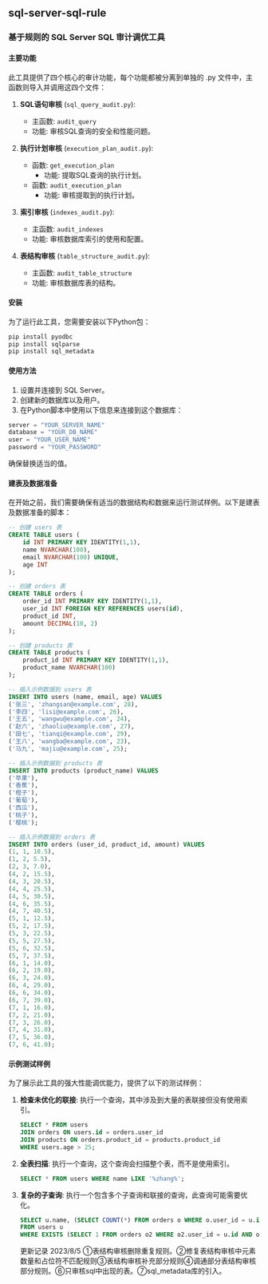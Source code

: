 ## sql-server-sql-rule

### 基于规则的 SQL Server SQL 审计调优工具

#### 主要功能

此工具提供了四个核心的审计功能，每个功能都被分离到单独的 .py 文件中，主函数则导入并调用这四个文件：

1. **SQL语句审核** (`sql_query_audit.py`):
   - 主函数: `audit_query`
   - 功能: 审核SQL查询的安全和性能问题。

2. **执行计划审核** (`execution_plan_audit.py`):
   - 函数: `get_execution_plan`
     - 功能: 提取SQL查询的执行计划。
   - 函数: `audit_execution_plan`
     - 功能: 审核提取到的执行计划。

3. **索引审核** (`indexes_audit.py`):
   - 主函数: `audit_indexes`
   - 功能: 审核数据库索引的使用和配置。

4. **表结构审核** (`table_structure_audit.py`):
   - 主函数: `audit_table_structure`
   - 功能: 审核数据库表的结构。

#### 安装

为了运行此工具，您需要安装以下Python包：

```bash
pip install pyodbc
pip install sqlparse
pip install sql_metadata
```

#### 使用方法

1. 设置并连接到 SQL Server。
2. 创建新的数据库以及用户。
3. 在Python脚本中使用以下信息来连接到这个数据库：

```python
server = "YOUR_SERVER_NAME"
database = "YOUR_DB_NAME"
user = "YOUR_USER_NAME"
password = "YOUR_PASSWORD"
```

确保替换适当的值。

#### 建表及数据准备

在开始之前，我们需要确保有适当的数据结构和数据来运行测试样例。以下是建表及数据准备的脚本：

```sql
-- 创建 users 表
CREATE TABLE users (
    id INT PRIMARY KEY IDENTITY(1,1),
    name NVARCHAR(100),
    email NVARCHAR(100) UNIQUE,
    age INT
);

-- 创建 orders 表
CREATE TABLE orders (
    order_id INT PRIMARY KEY IDENTITY(1,1),
    user_id INT FOREIGN KEY REFERENCES users(id),
    product_id INT,
    amount DECIMAL(10, 2)
);

-- 创建 products 表
CREATE TABLE products (
    product_id INT PRIMARY KEY IDENTITY(1,1),
    product_name NVARCHAR(100)
);

-- 插入示例数据到 users 表
INSERT INTO users (name, email, age) VALUES 
('张三', 'zhangsan@example.com', 28),
('李四', 'lisi@example.com', 26),
('王五', 'wangwu@example.com', 24),
('赵六', 'zhaoliu@example.com', 27),
('田七', 'tianqi@example.com', 29),
('王八', 'wangba@example.com', 23),
('马九', 'majiu@example.com', 25);

-- 插入示例数据到 products 表
INSERT INTO products (product_name) VALUES 
('苹果'),
('香蕉'),
('橙子'),
('葡萄'),
('西瓜'),
('桃子'),
('樱桃');

-- 插入示例数据到 orders 表
INSERT INTO orders (user_id, product_id, amount) VALUES 
(1, 1, 10.5),
(1, 2, 5.5),
(2, 3, 7.0),
(4, 2, 15.5),
(4, 3, 20.5),
(4, 4, 25.5),
(4, 5, 30.5),
(4, 6, 35.5),
(4, 7, 40.5),
(5, 1, 12.5),
(5, 2, 17.5),
(5, 3, 22.5),
(5, 5, 27.5),
(5, 6, 32.5),
(5, 7, 37.5),
(6, 1, 14.0),
(6, 2, 19.0),
(6, 3, 24.0),
(6, 4, 29.0),
(6, 6, 34.0),
(6, 7, 39.0),
(7, 1, 16.0),
(7, 2, 21.0),
(7, 3, 26.0),
(7, 4, 31.0),
(7, 5, 36.0),
(7, 6, 41.0);
```

#### 示例测试样例

为了展示此工具的强大性能调优能力，提供了以下的测试样例：

1. **检查未优化的联接**:
   执行一个查询，其中涉及到大量的表联接但没有使用索引。
   
   ```sql
   SELECT * FROM users 
   JOIN orders ON users.id = orders.user_id 
   JOIN products ON orders.product_id = products.product_id 
   WHERE users.age > 25;
   ```

2. **全表扫描**:
   执行一个查询，这个查询会扫描整个表，而不是使用索引。
   
   ```sql
   SELECT * FROM users WHERE name LIKE '%zhang%';
   ```

3. **复杂的子查询**:
   执行一个包含多个子查询和联接的查询，此查询可能需要优化。
   
   ```sql
   SELECT u.name, (SELECT COUNT(*) FROM orders o WHERE o.user_id = u.id) as order_count 
   FROM users u 
   WHERE EXISTS (SELECT 1 FROM orders o2 WHERE o2.user_id = u.id AND o2.amount > 100);
   ```
   更新记录
2023/8/5 ①表结构审核删除重复规则。②修复表结构审核中元素数量和占位符不匹配规则③表结构审核补充部分规则④调通部分表结构审核部分规则。⑥只审核sql中出现的表。⑦sql_metadata库的引入。
